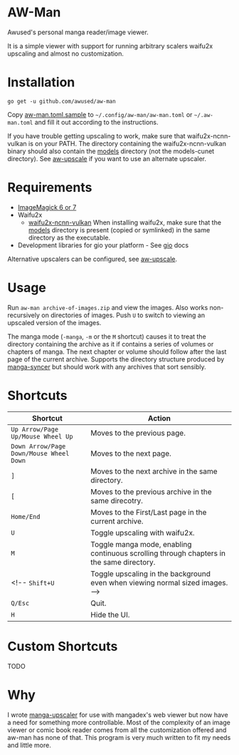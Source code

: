 # AW-Man

Awused's personal manga reader/image viewer.

It is a simple viewer with support for running arbitrary scalers waifu2x upscaling and almost no customization.

<!-- TODO see if windows support is easy enough -->

# Installation

`go get -u github.com/awused/aw-man`

Copy [aw-man.toml.sample](aw-man.toml.sample) to `~/.config/aw-man/aw-man.toml` or `~/.aw-man.toml` and fill it out according to the instructions.

If you have trouble getting upscaling to work, make sure that waifu2x-ncnn-vulkan is on your PATH. The directory containing the waifu2x-ncnn-vulkan binary should also contain the [models](https://github.com/nihui/waifu2x-ncnn-vulkan/tree/master/models) directory (not the models-cunet directory). See [aw-upscale](https://github.com/awused/aw-upscale) if you want to use an alternate upscaler.

# Requirements

* [ImageMagick 6 or 7](https://imagemagick.org/script/download.php)
* Waifu2x
    * [waifu2x-ncnn-vulkan](https://github.com/nihui/waifu2x-ncnn-vulkan) When installing waifu2x, make sure that the [models](https://github.com/nihui/waifu2x-ncnn-vulkan/tree/master/models) directory is present (copied or symlinked) in the same directory as the executable.
* Development libraries for gio your platform - See [gio](https://gioui.org/) docs

Alternative upscalers can be configured, see [aw-upscale](https://github.com/awused/aw-upscale).

# Usage

Run `aw-man archive-of-images.zip` and view the images. Also works non-recursively on directories of images. Push `U` to switch to viewing an upscaled version of the images.

The manga mode (`-manga`, `-m` or the `M` shortcut) causes it to treat the directory containing the archive as it if contains a series of volumes or chapters of manga. The next chapter or volume should follow after the last page of the current archive. Supports the directory structure produced by [manga-syncer](https://github.com/awused/manga-syncer) but should work with any archives that sort sensibly.

# Shortcuts

Shortcut | Action
---------| ----------
`Up Arrow/Page Up/Mouse Wheel Up` | Moves to the previous page.
`Down Arrow/Page Down/Mouse Wheel Down` | Moves to the next page.
`]` | Moves to the next archive in the same directory.
`[` | Moves to the previous archive in the same direcotry.
`Home/End` | Moves to the First/Last page in the current archive.
`U` | Toggle upscaling with waifu2x.
`M` | Toggle manga mode, enabling continuous scrolling through chapters in the same directory.
<!-- `Shift+U` | Toggle upscaling in the background even when viewing normal sized images. -->
`Q/Esc` | Quit.
`H` | Hide the UI.

# Custom Shortcuts

TODO

# Why

I wrote [manga-upscaler](https://github.com/awused/manga-upscaler) for use with mangadex's web viewer but now have a need for something more controllable. Most of the complexity of an image viewer or comic book reader comes from all the customization offered and aw-man has none of that. This program is very much written to fit my needs and little more.
